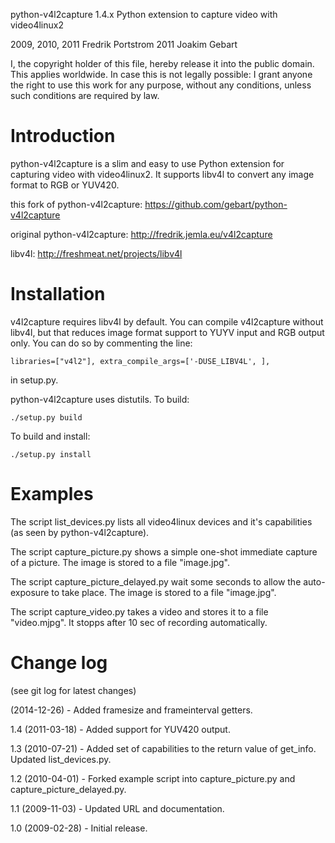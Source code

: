 python-v4l2capture 1.4.x
Python extension to capture video with video4linux2

2009, 2010, 2011 Fredrik Portstrom
2011 Joakim Gebart

I, the copyright holder of this file, hereby release it into the
public domain. This applies worldwide. In case this is not legally
possible: I grant anyone the right to use this work for any purpose,
without any conditions, unless such conditions are required by law.

Introduction
============

python-v4l2capture is a slim and easy to use Python extension for
capturing video with video4linux2. It supports libv4l to convert any
image format to RGB or YUV420.

this fork of python-v4l2capture: https://github.com/gebart/python-v4l2capture

original python-v4l2capture: http://fredrik.jemla.eu/v4l2capture

libv4l: http://freshmeat.net/projects/libv4l

Installation
============

v4l2capture requires libv4l by default. You can compile v4l2capture
without libv4l, but that reduces image format support to YUYV input
and RGB output only. You can do so by commenting the line:

	libraries=["v4l2"], extra_compile_args=['-DUSE_LIBV4L', ],

in setup.py.

python-v4l2capture uses distutils. To build:

	./setup.py build

To build and install:

	./setup.py install

Examples
========

The script list\_devices.py lists all video4linux devices and it's capabilities
(as seen by python-v4l2capture).

The script capture\_picture.py shows a simple one-shot immediate capture of a
picture. The image is stored to a file "image.jpg".

The script capture\_picture\_delayed.py wait some seconds to allow the
auto-exposure to take place. The image is stored to a file "image.jpg".

The script capture\_video.py takes a video and stores it to a file
"video.mjpg". It stopps after 10 sec of recording automatically.

Change log
==========

(see git log for latest changes)

(2014-12-26) - Added framesize and frameinterval getters.

1.4 (2011-03-18) - Added support for YUV420 output.

1.3 (2010-07-21) - Added set of capabilities to the return value of
                   get_info. Updated list_devices.py.

1.2 (2010-04-01) - Forked example script into capture\_picture.py and
     	           capture_picture_delayed.py.

1.1 (2009-11-03) - Updated URL and documentation.

1.0 (2009-02-28) - Initial release.
